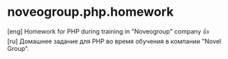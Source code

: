 # noveogroup.php.homework
[eng] Homework for PHP during training in "Noveogroup" company :+1: <br />
[ru] Домашнее задание для PHP во время обучения в компании "Novel Group".
